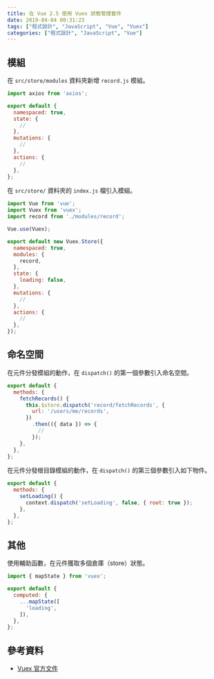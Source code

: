 ```yaml
---
title: 在 Vue 2.5 使用 Vuex 狀態管理套件
date: 2019-04-04 00:31:23
tags: ["程式設計", "JavaScript", "Vue", "Vuex"]
categories: ["程式設計", "JavaScript", "Vue"]
---
```


## 模組

在 `src/store/modules` 資料夾新增 `record.js` 模組。

```js
import axios from 'axios';

export default {
  namespaced: true,
  state: {
    //
  },
  mutations: {
    //
  },
  actions: {
    //
  },
};
```

在 `src/store/` 資料夾的 `index.js` 檔引入模組。

```js
import Vue from 'vue';
import Vuex from 'vuex';
import record from './modules/record';

Vue.use(Vuex);

export default new Vuex.Store({
  namespaced: true,
  modules: {
    record,
  },
  state: {
    loading: false,
  },
  mutations: {
    //
  },
  actions: {
    //
  },
});
```

## 命名空間

在元件分發模組的動作，在 `dispatch()` 的第一個參數引入命名空間。

```js
export default {
  methods: {
    fetchRecords() {
      this.$store.dispatch('record/fetchRecords', {
        url: '/users/me/records',
      })
        .then(({ data }) => {
          //
        });
    },
  },
};
```

在元件分發根目錄模組的動作，在 `dispatch()` 的第三個參數引入如下物件。

```js
export default {
  methods: {
    setLoading() {
      context.dispatch('setLoading', false, { root: true });
    },
  },
};
```

## 其他

使用輔助函數，在元件獲取多個倉庫（store）狀態。

```js
import { mapState } from 'vuex';

export default {
  computed: {
    ...mapState([
      'loading',
    ]),
  },
};
```

## 參考資料

- [Vuex 官方文件](https://vuex.vuejs.org/zh/)
